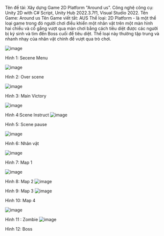 Tên đề tài: Xây dựng Game 2D Platform "Around us".
Công nghệ công cụ: Unity 2D with C# Script, Unity Hub 2022.3.7f1, Visual Studio 2022.
Tên Game: Around us
Tên Game viết tắt: AUS
Thể loại: 2D Platform - là một thể loại game trong đó người chơi điều khiển một nhân vật trên một màn hình hai chiều và cố gắng vượt qua màn chơi bằng cách tiêu diệt được các người bị ký sinh và tìm đến Boss cuối để tiêu diệt. Thể loại này thường tập trung và nhanh nhạy của nhân vật chính để vượt qua trò chơi.

 ![image](https://github.com/hien20/GameZombie/assets/85773590/ece1c00a-a183-4078-b967-0d5e0c3d8295)

Hình 1:  Secene Menu

 ![image](https://github.com/hien20/GameZombie/assets/85773590/b96c3ebb-d8ec-4b15-a15e-40ed481b44e8)

Hình 2: Over scene

 ![image](https://github.com/hien20/GameZombie/assets/85773590/db69d3b5-78b0-4032-9683-d5d1ca1d6a06)

Hình 3: Main Victory

  ![image](https://github.com/hien20/GameZombie/assets/85773590/2ea1ea44-aad2-4733-b6f5-ba5476eb9ef9)

 Hình 4:Scene Instruct
![image](https://github.com/hien20/GameZombie/assets/85773590/2515ed6c-4e0a-4044-bef8-2144c4b1d1d8)
 
Hình 5: Scene pause

 

![image](https://github.com/hien20/GameZombie/assets/85773590/33c994f5-ec79-44b5-b931-122825c80bbf)

Hình 6: Nhân vật
	
 ![image](https://github.com/hien20/GameZombie/assets/85773590/6b200080-7cf8-4b7e-b3bf-80f1686a91a5)

Hình 7: Map 1


 ![image](https://github.com/hien20/GameZombie/assets/85773590/a038bd34-1ba6-4871-a174-8d0e994f9262)

Hình 8: Map 2
 ![image](https://github.com/hien20/GameZombie/assets/85773590/9d700bd7-2b30-408a-a952-a717e31c00fb)

Hình 9: Map 3
 ![image](https://github.com/hien20/GameZombie/assets/85773590/b08638ee-84bb-407e-8ea3-7f542d07db50)

Hình 10: Map 4

 ![image](https://github.com/hien20/GameZombie/assets/85773590/c31d2671-16d5-4417-a7ed-879329deba8b)

Hình 11 : Zombie
 ![image](https://github.com/hien20/GameZombie/assets/85773590/5afb49b9-09dc-4a7b-a488-d5c1892c001b)

Hình 12: Boss


